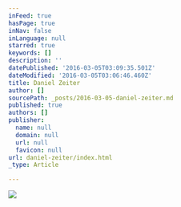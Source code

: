 ```yaml
---
inFeed: true
hasPage: true
inNav: false
inLanguage: null
starred: true
keywords: []
description: ''
datePublished: '2016-03-05T03:09:35.501Z'
dateModified: '2016-03-05T03:06:46.460Z'
title: Daniel Zeiter
author: []
sourcePath: _posts/2016-03-05-daniel-zeiter.md
published: true
authors: []
publisher:
  name: null
  domain: null
  url: null
  favicon: null
url: daniel-zeiter/index.html
_type: Article

---
```

![](https://s3-us-west-2.amazonaws.com/the-grid-img/p/65bf03fa4afdc51ffd577d0f52e1cad3c3a9edef.jpg)